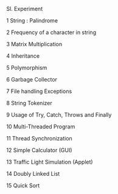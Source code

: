 Sl. Experiment

1	  String : Palindrome

2  	Frequency of a character in string

3  	Matrix Multiplication

4	  Inheritance

5	  Polymorphism

6	  Garbage Collector

7	  File handling Exceptions

8	  String Tokenizer

9	  Usage of Try, Catch, Throws and Finally

10	Multi-Threaded Program

11	Thread Synchronization

12	Simple Calculator (GUI)

13	Traffic Light Simulation (Applet)

14	Doubly Linked List

15	Quick Sort
